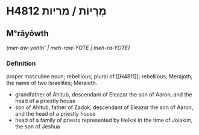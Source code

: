 # H4812 מְרָיוֹת / מריות

## Mᵉrâyôwth

_(mer-aw-yohth' | meh-raw-YOTE | meh-ra-YOTE)_

### Definition

proper masculine noun; rebellious; plural of [[H4811]]; rebellious; Merajoth, the name of two Israelites; Meraioth.

- grandfather of Ahitub, descendant of Eleazar the son of Aaron, and the head of a priestly house
- son of Ahitub, father of Zadok, descendant of Eleazar the son of Aaron, and the head of a priestly house
- head of a family of priests represented by Helkai in the time of Joiakim, the son of Jeshua
